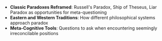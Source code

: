 
- **Classic Paradoxes Reframed**: Russell's Paradox, Ship of Theseus, Liar Paradox as opportunities for meta-questioning
- **Eastern and Western Traditions**: How different philosophical systems approach paradox
- **Meta-Cognitive Tools**: Questions to ask when encountering seemingly irreconcilable positions